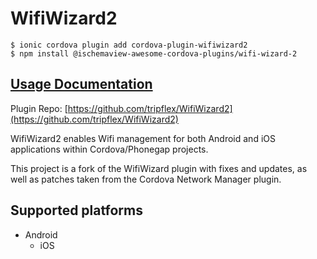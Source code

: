# WifiWizard2

```
$ ionic cordova plugin add cordova-plugin-wifiwizard2
$ npm install @ischemaview-awesome-cordova-plugins/wifi-wizard-2
```

## [Usage Documentation](https://danielsogl.gitbook.io/awesome-cordova-plugins/plugins/wifi-wizard-2/)

Plugin Repo: [https://github.com/tripflex/WifiWizard2](https://github.com/tripflex/WifiWizard2)

WifiWizard2 enables Wifi management for both Android and iOS applications within Cordova/Phonegap projects.

This project is a fork of the WifiWizard plugin with fixes and updates, as well as patches taken from the Cordova Network Manager plugin.

## Supported platforms

- Android
  - iOS
  


